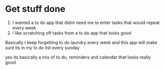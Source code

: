 # Get stuff done

1. I wanted a to do app that didnt need me to enter tasks that would repeat every week
2. I like scratching off tasks from a to do app that looks good

Basically I keep forgetting to do laundry every week and this app will make sure its in my to do list every sunday

yes its basically a mix of to do, reminders and calendar that looks really good